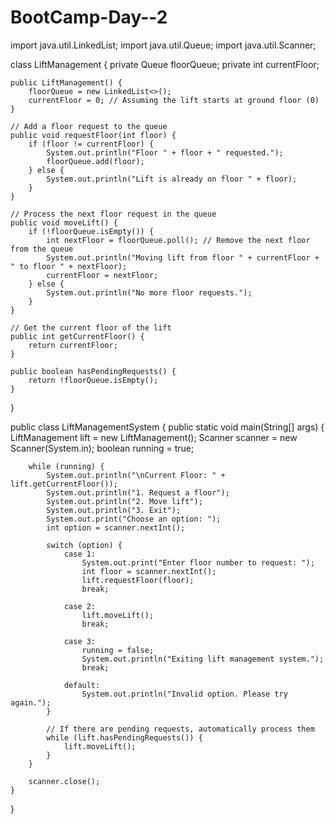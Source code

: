# BootCamp-Day--2
import java.util.LinkedList;
import java.util.Queue;
import java.util.Scanner;

class LiftManagement {
    private Queue<Integer> floorQueue;
    private int currentFloor;

    public LiftManagement() {
        floorQueue = new LinkedList<>();
        currentFloor = 0; // Assuming the lift starts at ground floor (0)
    }

    // Add a floor request to the queue
    public void requestFloor(int floor) {
        if (floor != currentFloor) {
            System.out.println("Floor " + floor + " requested.");
            floorQueue.add(floor);
        } else {
            System.out.println("Lift is already on floor " + floor);
        }
    }

    // Process the next floor request in the queue
    public void moveLift() {
        if (!floorQueue.isEmpty()) {
            int nextFloor = floorQueue.poll(); // Remove the next floor from the queue
            System.out.println("Moving lift from floor " + currentFloor + " to floor " + nextFloor);
            currentFloor = nextFloor;
        } else {
            System.out.println("No more floor requests.");
        }
    }

    // Get the current floor of the lift
    public int getCurrentFloor() {
        return currentFloor;
    }

    public boolean hasPendingRequests() {
        return !floorQueue.isEmpty();
    }
}

public class LiftManagementSystem {
    public static void main(String[] args) {
        LiftManagement lift = new LiftManagement();
        Scanner scanner = new Scanner(System.in);
        boolean running = true;

        while (running) {
            System.out.println("\nCurrent Floor: " + lift.getCurrentFloor());
            System.out.println("1. Request a floor");
            System.out.println("2. Move lift");
            System.out.println("3. Exit");
            System.out.print("Choose an option: ");
            int option = scanner.nextInt();

            switch (option) {
                case 1:
                    System.out.print("Enter floor number to request: ");
                    int floor = scanner.nextInt();
                    lift.requestFloor(floor);
                    break;

                case 2:
                    lift.moveLift();
                    break;

                case 3:
                    running = false;
                    System.out.println("Exiting lift management system.");
                    break;

                default:
                    System.out.println("Invalid option. Please try again.");
            }

            // If there are pending requests, automatically process them
            while (lift.hasPendingRequests()) {
                lift.moveLift();
            }
        }

        scanner.close();
    }
}
